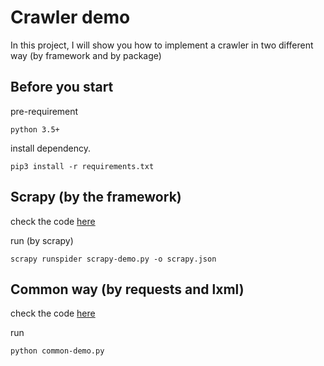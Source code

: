 Crawler demo
=========

In this project, I will show you how to implement a crawler in two different way (by framework and by package)

Before you start
-----------
pre-requirement
```
python 3.5+
```
install dependency.
```
pip3 install -r requirements.txt
```

Scrapy (by the framework)
--------------------------
check the code [here](./scrapy-demo.py)

run (by scrapy)
```shell
scrapy runspider scrapy-demo.py -o scrapy.json
```

Common way (by requests and lxml)
--------------------------
check the code [here](./common-demo.py)

run
```shell
python common-demo.py
```
